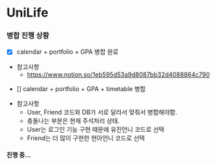 # UniLife
### 병합 진행 상황
- [X] calendar + portfolio + GPA 병합 완료
* 참고사항
  * https://www.notion.so/1eb595d53a9d8087bb32d4088864c790
- [] calendar + portfolio + GPA + timetable 병합
* 참고사항
  * User, Friend 코드와 DB가 서로 달라서 맞춰서 병합해야함.
  * 충돌나는 부분은 현재 주석처리 상태.
  * User는 로그인 기능 구현 때문에 유진언니 코드로 선택
  * Friend는 더 많이 구현한 현아언니 코드로 선택

#### 진행 중...
